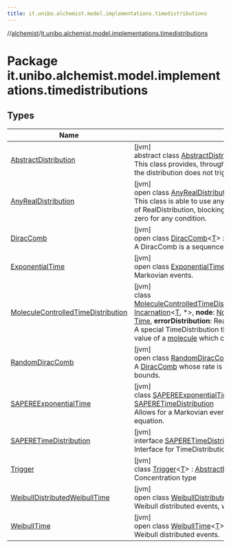 ```yaml
---
title: it.unibo.alchemist.model.implementations.timedistributions
---
```

//[alchemist](../../index.html)/[it.unibo.alchemist.model.implementations.timedistributions](index.html)



# Package it.unibo.alchemist.model.implementations.timedistributions



## Types


| Name | Summary |
|---|---|
| [AbstractDistribution](-abstract-distribution/index.html) | [jvm]<br>abstract class [AbstractDistribution](-abstract-distribution/index.html)<[T](-abstract-distribution/index.html)> : [TimeDistribution](../it.unibo.alchemist.model.interfaces/-time-distribution/index.html)<[T](../it.unibo.alchemist.model.implementations.layers/-uniform-layer/index.html)> <br>This class provides, through a template method pattern, an utility that ensures that the distribution does not trigger events before its initial scheduling time. |
| [AnyRealDistribution](-any-real-distribution/index.html) | [jvm]<br>open class [AnyRealDistribution](-any-real-distribution/index.html)<[T](-any-real-distribution/index.html)> : [AbstractDistribution](-abstract-distribution/index.html)<[T](../it.unibo.alchemist.model.implementations.layers/-uniform-layer/index.html)> <br>This class is able to use any distribution provided by Apache Math 3 as a subclass of RealDistribution, blocking the execution if [getPropensityContribution](../it.unibo.alchemist.model.interfaces/-condition/get-propensity-contribution.html) returns zero for any condition. |
| [DiracComb](-dirac-comb/index.html) | [jvm]<br>open class [DiracComb](-dirac-comb/index.html)<[T](-dirac-comb/index.html)> : [AbstractDistribution](-abstract-distribution/index.html)<[T](../it.unibo.alchemist.model.implementations.layers/-uniform-layer/index.html)> <br>A DiracComb is a sequence of events that happen every fixed time interval. |
| [ExponentialTime](-exponential-time/index.html) | [jvm]<br>open class [ExponentialTime](-exponential-time/index.html)<[T](-exponential-time/index.html)> : [AbstractDistribution](-abstract-distribution/index.html)<[T](../it.unibo.alchemist.model.implementations.layers/-uniform-layer/index.html)> <br>Markovian events. |
| [MoleculeControlledTimeDistribution](-molecule-controlled-time-distribution/index.html) | [jvm]<br>class [MoleculeControlledTimeDistribution](-molecule-controlled-time-distribution/index.html)<[T](-molecule-controlled-time-distribution/index.html)>@[JvmOverloads](https://kotlinlang.org/api/latest/jvm/stdlib/kotlin.jvm/-jvm-overloads/index.html)()constructor(**incarnation**: [Incarnation](../it.unibo.alchemist.model.interfaces/-incarnation/index.html)<[T](-molecule-controlled-time-distribution/index.html), *>, **node**: [Node](../it.unibo.alchemist.model.interfaces/-node/index.html)<[T](-molecule-controlled-time-distribution/index.html)>, **molecule**: [Molecule](../it.unibo.alchemist.model.interfaces/-molecule/index.html), **property**: [String](https://kotlinlang.org/api/latest/jvm/stdlib/kotlin/-string/index.html)?, **start**: [Time](../it.unibo.alchemist.model.interfaces/-time/index.html), **errorDistribution**: RealDistribution?) : [AnyRealDistribution](-any-real-distribution/index.html)<[T](-molecule-controlled-time-distribution/index.html)> <br>A special TimeDistribution that schedules the reaction after [start](-molecule-controlled-time-distribution/start.html), according to the value of a [molecule](-molecule-controlled-time-distribution/molecule.html) which contains the delta time. |
| [RandomDiracComb](-random-dirac-comb/index.html) | [jvm]<br>open class [RandomDiracComb](-random-dirac-comb/index.html)<[T](-random-dirac-comb/index.html)> : [DiracComb](-dirac-comb/index.html)<[T](../it.unibo.alchemist.model.implementations.layers/-uniform-layer/index.html)> <br>A [DiracComb](-dirac-comb/index.html) whose rate is determined (uniformly) randomly within the provided bounds. |
| [SAPEREExponentialTime](-s-a-p-e-r-e-exponential-time/index.html) | [jvm]<br>class [SAPEREExponentialTime](-s-a-p-e-r-e-exponential-time/index.html) : [ExponentialTime](-exponential-time/index.html)<[List](https://docs.oracle.com/javase/8/docs/api/java/util/List.html)<[ILsaMolecule](../it.unibo.alchemist.model.interfaces/-i-lsa-molecule/index.html)>> , [SAPERETimeDistribution](-s-a-p-e-r-e-time-distribution/index.html)<br>Allows for a Markovian event whose lambda is computed dynamically using a rate equation. |
| [SAPERETimeDistribution](-s-a-p-e-r-e-time-distribution/index.html) | [jvm]<br>interface [SAPERETimeDistribution](-s-a-p-e-r-e-time-distribution/index.html) : [TimeDistribution](../it.unibo.alchemist.model.interfaces/-time-distribution/index.html)<[List](https://docs.oracle.com/javase/8/docs/api/java/util/List.html)<[ILsaMolecule](../it.unibo.alchemist.model.interfaces/-i-lsa-molecule/index.html)>> <br>Interface for TimeDistribution that need matches. |
| [Trigger](-trigger/index.html) | [jvm]<br>class [Trigger](-trigger/index.html)<[T](-trigger/index.html)> : [AbstractDistribution](-abstract-distribution/index.html)<[T](../it.unibo.alchemist.model.implementations.layers/-uniform-layer/index.html)> <br>Concentration type |
| [WeibullDistributedWeibullTime](-weibull-distributed-weibull-time/index.html) | [jvm]<br>open class [WeibullDistributedWeibullTime](-weibull-distributed-weibull-time/index.html)<[T](-weibull-distributed-weibull-time/index.html)> : [WeibullTime](-weibull-time/index.html)<[T](../it.unibo.alchemist.model.implementations.layers/-uniform-layer/index.html)> <br>Weibull distributed events, with different (Weibull distributed) mean. |
| [WeibullTime](-weibull-time/index.html) | [jvm]<br>open class [WeibullTime](-weibull-time/index.html)<[T](-weibull-time/index.html)> : [AbstractDistribution](-abstract-distribution/index.html)<[T](../it.unibo.alchemist.model.implementations.layers/-uniform-layer/index.html)> <br>Weibull distributed events. |

